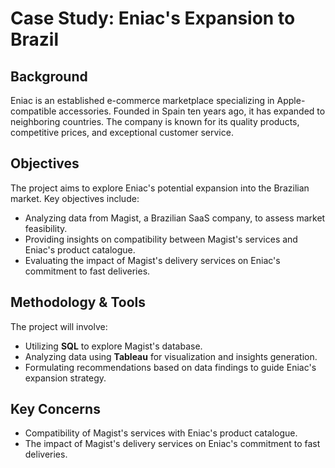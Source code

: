# Case Study: Eniac's Expansion to Brazil

## Background
Eniac is an established e-commerce marketplace specializing in Apple-compatible accessories. Founded in Spain ten years ago, it has expanded to neighboring countries. The company is known for its quality products, competitive prices, and exceptional customer service.

## Objectives
The project aims to explore Eniac's potential expansion into the Brazilian market. Key objectives include:
- Analyzing data from Magist, a Brazilian SaaS company, to assess market feasibility.
- Providing insights on compatibility between Magist's services and Eniac's product catalogue.
- Evaluating the impact of Magist's delivery services on Eniac's commitment to fast deliveries.

## Methodology & Tools
The project will involve:
- Utilizing **SQL** to explore Magist's database.
- Analyzing data using **Tableau** for visualization and insights generation.
- Formulating recommendations based on data findings to guide Eniac's expansion strategy.

## Key Concerns
- Compatibility of Magist's services with Eniac's product catalogue.
- The impact of Magist's delivery services on Eniac's commitment to fast deliveries.

